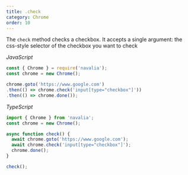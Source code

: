 ```yaml
---
title: .check
category: Chrome
order: 10
---
```


The `check` method checks a checkbox. It accepts a single argument: the css-style selector of the checkbox you want to check

*JavaScript*
```js
const { Chrome } = require('navalia');
const chrome = new Chrome();

chrome.goto('https://www.google.com')
.then(() => chrome.check('input[type="checkbox"]'))
.then(() => chrome.done());
```

*TypeScript*
```ts
import { Chrome } from 'navalia';
const chrome = new Chrome();

async function check() {
  await chrome.goto('https://www.google.com');
  await chrome.check('input[type="checkbox"]');
  chrome.done();
}

check();
```
